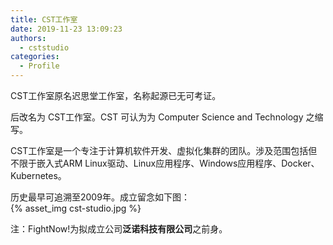 ```yaml
---
title: CST工作室
date: 2019-11-23 13:09:23
authors:
  - cststudio
categories:
  - Profile
---
```


CST工作室原名迟思堂工作室，名称起源已无可考证。  

后改名为 CST工作室。CST 可认为为 Computer Science and Technology 之缩写。  

CST工作室是一个专注于计算机软件开发、虚拟化集群的团队。涉及范围包括但不限于嵌入式ARM Linux驱动、Linux应用程序、Windows应用程序、Docker、Kubernetes。  

<!-- more -->

历史最早可追溯至2009年。成立留念如下图：  
{% asset_img cst-studio.jpg %}

注：FightNow!为拟成立公司<strong>泛诺科技有限公司</strong>之前身。  
